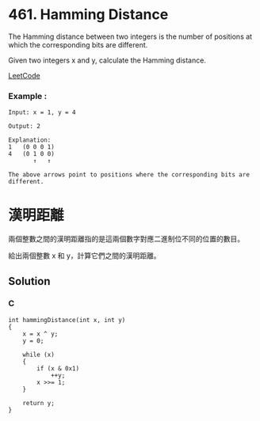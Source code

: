 # 461. Hamming Distance
The Hamming distance between two integers is the number of positions at which the corresponding bits are different.

Given two integers x and y, calculate the Hamming distance.

[LeetCode](https://leetcode.com/problems/hamming-distance/)

### Example :
```
Input: x = 1, y = 4

Output: 2

Explanation:
1   (0 0 0 1)
4   (0 1 0 0)
       ↑   ↑

The above arrows point to positions where the corresponding bits are different.
```

#  漢明距離
兩個整數之間的漢明距離指的是這兩個數字對應二進制位不同的位置的數目。

給出兩個整數 x 和 y，計算它們之間的漢明距離。


## Solution  

### C

```
int hammingDistance(int x, int y)
{
    x = x ^ y;
    y = 0;

    while (x)
    {
        if (x & 0x1)
            ++y;
        x >>= 1;
    }

    return y;
}
```


